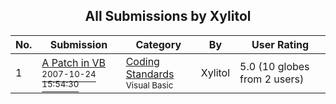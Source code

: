 ﻿<div align="center">

## All Submissions by Xylitol

</div>

No.  | Submission | Category | By   | User Rating
---- | ---------- | -------- | ---- | -----------
1 | [A Patch in VB<br /><sup>2007-10-24 15:54:30</sup>](https://github.com/Planet-Source-Code/xylitol-a-patch-in-vb__1-70460) | [Coding Standards<br /><sup>Visual Basic</sup>](../ByCategory/coding-standards__1-43.md) | Xylitol | 5.0 (10 globes from 2 users)

